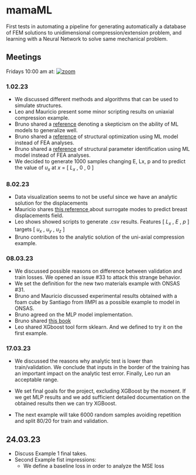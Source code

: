 # mamaML
First tests in automating a pipeline for generating automatically a database of FEM solutions to unidimensional compression/extension problem, and learning with a Neural Network to solve same mechanical problem.

## Meetings

Fridays 10:00 am at: [![zoom](https://img.shields.io/badge/zoom-meetings-red)](https://salavirtual-udelar.zoom.us/j/88647392899)


### 1.02.23

- We discussed different methods and algorithms that can be used to simulate structures.
- Leo and Mauricio present some minor scripting results on uniaxial compression example.
- Bruno shared a [reference](https://doi.org/10.1016/j.engappai.2018.01.006) denoting a skepticism on the ability of ML models to generalize well.
- Bruno shared a [reference](https://doi.org/10.1016/j.advengsoft.2005.03.022) of structural optimization using ML model instead of FEA analyses.
- Bruno shared a [reference](https://doi.org/10.1080/17415970600573411) of structural parameter identification using ML model instead of FEA analyses.
- We decided to generate 1000 samples changing E, Lx, p and to predict the value of $u_x$ at $x$ = [ $L_x$ , $0$ , $0$ ]  

### 8.02.23
- Data visualization seems to not be useful since we have an analytic solution for the displacements
- Mauricio shares [this reference ](https://www.sciencedirect.com/science/article/pii/S2666990022000040)about surrogate modes to predict breast displacements field. 
-  Leo shows showed scripts to generate .csv results. Features [ $L_x$ ,  $E$ ,  $p$ ] targets  [ $u_x$ , $u_y$ , $u_z$ ]
- Bruno contributes to the analytic solution of the uni-axial compression example.

### 08.03.23
- We discussed possible reasons on difference between validation and train losses. We opened an issue #33 to attack this strange behavior.  
- We set the definition for the new two materials example with ONSAS #31. 
- Bruno and Mauricio discussed experimental results obtained with a foam cube by Santiago from IIMPI as a possible example to model in ONSAS. 
- Bruno agreed on the MLP model implementation.
- Bruno shared [this book](https://www.amazon.com/Hands-Machine-Learning-Scikit-Learn-TensorFlow/dp/1492032646)
- Leo shared XGboost tool form sklearn. And we defined to try it on the first example. 

### 17.03.23
- We discussed the reasons why analytic test is lower than train/validation. We conclude that inputs in the border of the training has an important impact on the analytic test error. Finally, Leo run an acceptable range. 

- We set final goals for the project, excluding XGBoost by the moment. If we get MLP results and we add sufficient detailed documentation on the obtained results then we can try XGBoost. 

- The next example will take 6000 random samples avoiding repetition and split 80/20 for train and validation. 

## 24.03.23

- Discuss Example 1 final takes. 
- Second Example fist impressions:
    - We define a baseline loss in order to analyze the MSE loss